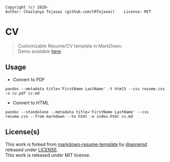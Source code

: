     Copyright (c) 2020-
    Author: Chaitanya Tejaswi (github.com/CRTejaswi)    License: MIT

# CV
> Customizable Résumé/CV template in MarkDown. <br>
> Demo available [here](https://crtejaswi.github.io/CV).

## Usage

- Convert to PDF
```
pandoc --metadata title='FirstName LastName' -t html5 --css resume.css -o cv.pdf cv.md
```
- Convert to HTML
```
pandoc --standalone --metadata title='FirstName LastName' --css resume.css --from markdown --to html -o index.html cv.md
```

## License(s)

This work is forked from [markdown-resume-template](https://github.com/aonemd/markdown-resume-template/tree/gh-pages) by [@aonemd](https://github.com/aonemd) released under [LICENSE](https://github.com/aonemd/markdown-resume-template/blob/master/LICENSE). <br>
This work is released under MIT license.


